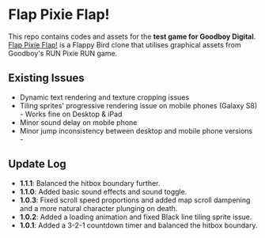 # Flap Pixie Flap!

This repo contains codes and assets for the **test game for Goodboy Digital**. [Flap Pixie Flap!](https://flappixiepflap.netlify.com/) is a Flappy Bird clone that utilises graphical assets from Goodboy's RUN Pixie RUN game.

## Existing Issues

* Dynamic text rendering and texture cropping issues
* Tiling sprites' progressive rendering issue on mobile phones (Galaxy S8) - Works fine on Desktop & iPad
* Minor sound delay on mobile phone
* Minor jump inconsistency between desktop and mobile phone versions - 

## Update Log

- **1.1.1**: Balanced the hitbox boundary further.
- **1.1.0**: Added basic sound effects and sound toggle.
- **1.0.3**: Fixed scroll speed proportions and added map scroll dampening and a more natural character plunging on death.
- **1.0.2**: Added a loading animation and fixed Black line tiling sprite issue.
- **1.0.1**: Added a 3-2-1 countdown timer and balanced the hitbox boundary.
